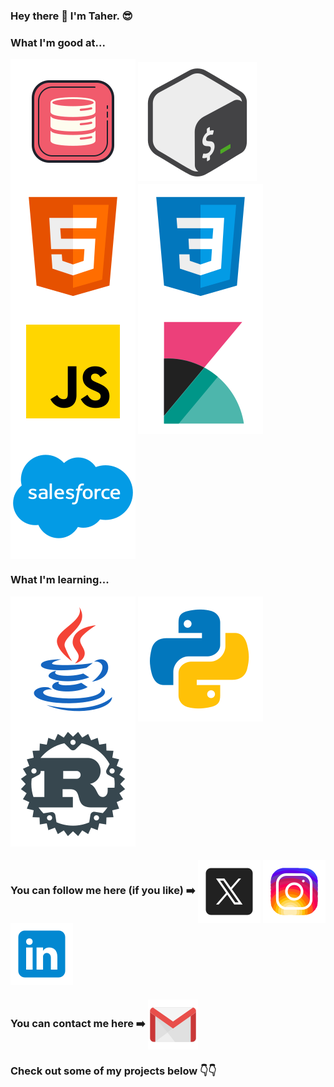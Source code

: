 ### Hey there 👋 I'm Taher. 😎

### What I'm good at...

<picture><img align="center" src="icons/sql.svg"></picture> <picture><img align="center" src="icons/bash.svg"></picture> <picture><img align="center" src="icons/html.svg"></picture> <picture><img align="center" src="icons/css.svg"></picture> <picture><img align="center" src="icons/javascript.svg"></picture> <picture><img align="center" src="icons/kibana.svg"></picture> <picture><img align="center" src="icons/salesforce.svg"></picture>

### What I'm learning...

<picture><img align="center" src="icons/java.svg"></picture> <picture><img align="center" src="icons/python.svg"></picture> <picture><img align="center" src="icons/rust.svg"></picture>

### You can follow me here (if you like) ➡️ <a href="https://twitter.com/LazyTaher"><img align="center" src="icons/x.svg"></a> <a href="https://www.instagram.com/tahersaraf/"><img align="center" src="icons/instagram.svg"></a> <a href="https://www.linkedin.com/in/taher-s-204800110/"><img align="center" src="icons/linkedin.svg"></a>

### You can contact me here ➡️ <a href="mailto:tahersaraf98@gmail.com"><img align="center" src="icons/gmail.svg"></a>

### Check out some of my projects below 👇👇

<!--
**tahersaraf/tahersaraf** is a ✨ _special_ ✨ repository because its `README.md` (this file) appears on your GitHub profile.

Here are some ideas to get you started:

- 🔭 I’m currently working on ...
- 🌱 I’m currently learning ...
- 👯 I’m looking to collaborate on ...
- 🤔 I’m looking for help with ...
- 💬 Ask me about ...
- 📫 How to reach me: ...
- 😄 Pronouns: ...
- ⚡ Fun fact: ...
-->
